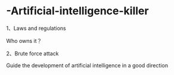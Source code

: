 # -Artificial-intelligence-killer



1、Laws and regulations

Who owns it？

2、Brute force attack

Guide the development of artificial intelligence in a good direction
